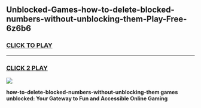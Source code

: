 
## Unblocked-Games-how-to-delete-blocked-numbers-without-unblocking-them-Play-Free-6z6b6
<h3>
<a href="https://premium76.site?title=how-to-delete-blocked-numbers-without-unblocking-them&ref=18A1">CLICK TO PLAY</a></h3>
<hr>

<h3>
<a href="https://premium76.site?title=how-to-delete-blocked-numbers-without-unblocking-them&ref=18A1">CLICK 2 PLAY</a>
  
</h3>

<a href="https://premium76.site?title=how-to-delete-blocked-numbers-without-unblocking-them&ref=18A1"><img src="https://clearcache.store/games.png"></a>


**how-to-delete-blocked-numbers-without-unblocking-them games unblocked: Your Gateway to Fun and Accessible Online Gaming**
